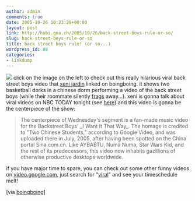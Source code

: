 ```yaml
---
author: admin
comments: true
date: 2005-10-26 10:23:29+00:00
layout: post
link: http://habi.gna.ch/2005/10/26/back-street-boys-rule-or-so/
slug: back-street-boys-rule-or-so
title: back street boys rule! (or so...)
wordpress_id: 88
categories:
- linkdump
---
```



[![](http://www.boingboing.net/images/bsbsina.jpg)](http://video.google.com/videoplay?docid=-6739710473912337648) click on the image on the left to check out this really hilarious viral back street boys video that [xeni jardin](http://www.xeni.net/) linked on boingboing. it shows two basketball dorks in a chinese dorm performing a video of the back street boys (while their roommate silently [frags](http://www.urbandictionary.com/define.php?term=frag) away...). xeni is gonna talk about viral videos on NBC TODAY tonight (see [here](http://msnbc.msn.com/id/3032633/)) and this video is gonna be the centerpiece of the show:


<blockquote>
The centerpiece of Wednesday's segment is a fan-made music video for the Backstreet Boys' _I Want It That Way_. The homage is credited to "Two Chinese Students," according to Google Video, and was uploaded there in July, 2005, after having been spotted on the China portal Sina.com.cn. Like AYBABTU, Numa Numa, Star Wars Kid, and the rest of its predecessors, this video now inhabits gazillions of otherwise productive desktops worldwide.
</blockquote>


if you have major time to spare, you can check out some other funny videos on [video.google.com](http://video.google.com/), just search for "[viral](http://video.google.com/videosearch?q=viral)" and see your timeschedule melt!



[via [boingboing](http://www.boingboing.net/2005/10/26/xeni_on_nbc_today_sh.html)]

